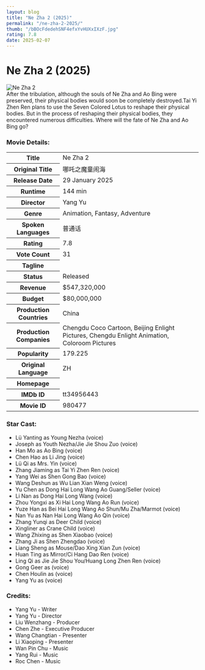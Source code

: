```yaml
---
layout: blog
title: "Ne Zha 2 (2025)"
permalink: "/ne-zha-2-2025/"
thumb: "/bBOcFdedehSNF4efxYvHUXxIXzF.jpg"
rating: 7.8
date: 2025-02-07
---
```

<h1 class="title">Ne Zha 2 (2025)</h1><div class="poster"><img src="{{ site.imglink }}/bBOcFdedehSNF4efxYvHUXxIXzF.jpg" alt="Ne Zha 2" class="img-fluid rounded"/></div><div class="plot">After the tribulation, although the souls of Ne Zha and Ao Bing were preserved, their physical bodies would soon be completely destroyed.Tai Yi Zhen Ren plans to use the Seven Colored Lotus to reshape their physical bodies. But in the process of reshaping their physical bodies, they encountered numerous difficulties. Where will the fate of Ne Zha and Ao Bing go?</div><h3>Movie Details:</h3><table class="table table-bordered details"><tr><th>Title</th><td>Ne Zha 2</td></tr><tr><th>Original Title</th><td>哪吒之魔童闹海</td></tr><tr><th>Release Date</th><td>29 January 2025</td></tr><tr><th>Runtime</th><td>144 min</td></tr><tr><th>Director</th><td>Yang Yu</td></tr><tr><th>Genre</th><td>Animation, Fantasy, Adventure</td></tr><tr><th>Spoken Languages</th><td>普通话</td></tr><tr><th>Rating</th><td>7.8</td></tr><tr><th>Vote Count</th><td>31</td></tr><tr><th>Tagline</th><td></td></tr><tr><th>Status</th><td>Released</td></tr><tr><th>Revenue</th><td>$547,320,000</td></tr><tr><th>Budget</th><td>$80,000,000</td></tr><tr><th>Production Countries</th><td>China</td></tr><tr><th>Production Companies</th><td>Chengdu Coco Cartoon, Beijing Enlight Pictures, Chengdu Enlight Animation, Coloroom Pictures</td></tr><tr><th>Popularity</th><td>179.225</td></tr><tr><th>Original Language</th><td>ZH</td></tr><tr><th>Homepage</th><td>   </td></tr><tr><th>IMDb ID</th><td>tt34956443</td></tr><tr><th>Movie ID</th><td>980477</td></tr></table><h3>Star Cast:</h3><ul class="list-group cast"><li>Lü Yanting as Young Nezha (voice)</li><li>Joseph as Youth Nezha/Jie Jie Shou Zuo (voice)</li><li>Han Mo as Ao Bing (voice)</li><li>Chen Hao as Li Jing (voice)</li><li>Lü Qi as Mrs. Yin (voice)</li><li>Zhang Jiaming as Tai Yi Zhen Ren (voice)</li><li>Yang Wei as Shen Gong Bao (voice)</li><li>Wang Deshun as Wu Lian Xian Weng (voice)</li><li>Yu Chen as Dong Hai Long Wang Ao Guang/Seller (voice)</li><li>Li Nan as Dong Hai Long Wang (voice)</li><li>Zhou Yongxi as Xi Hai Long Wang Ao Run (voice)</li><li>Yuze Han as Bei Hai Long Wang Ao Shun/Mu Zha/Marmot (voice)</li><li>Nan Yu as Nan Hai Long Wang Ao Qin (voice)</li><li>Zhang Yunqi as Deer Child (voice)</li><li>Xingliner as Crane Child (voice)</li><li>Wang Zhixing as Shen Xiaobao (voice)</li><li>Zhang Ji as Shen Zhengdao (voice)</li><li>Liang Sheng as Mouse/Dao Xing Xian Zun (voice)</li><li>Huan Ting as Mirror/Ci Hang Dao Ren (voice)</li><li>Ling Qi as Jie Jie Shou You/Huang Long Zhen Ren (voice)</li><li>Gong Geer as (voice)</li><li>Chen Houlin as (voice)</li><li>Yang Yu as (voice)</li></ul><h3>Credits:</h3><ul class="list-group crew"><li>Yang Yu - Writer</li><li>Yang Yu - Director</li><li>Liu Wenzhang - Producer</li><li>Chen Zhe - Executive Producer</li><li>Wang Changtian - Presenter</li><li>Li Xiaoping - Presenter</li><li>Wan Pin Chu - Music</li><li>Yang Rui - Music</li><li>Roc Chen - Music</li></ul>